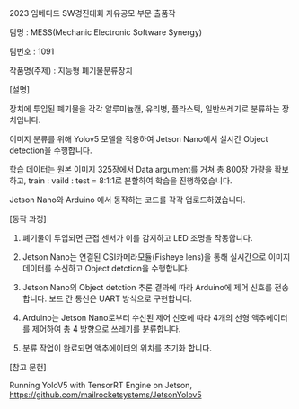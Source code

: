 
2023 임베디드 SW경진대회 자유공모 부문 출품작


팀명 : MESS(Mechanic Electronic Software Synergy)

팀번호 : 1091 

작품명(주제) : 지능형 폐기물분류장치


[설명]

장치에 투입된 폐기물을 각각 알루미늄캔, 유리병, 플라스틱, 일반쓰레기로 분류하는 장치입니다. 

이미지 분류를 위해 Yolov5 모델을 적용하여 Jetson Nano에서 실시간 Object detection을 수행합니다. 

학습 데이터는 원본 이미지 325장에서 Data argument를 거쳐 총 800장 가량을 확보하고, train : vaild : test = 8:1:1로 분할하여 학습을 진행하였습니다. 

Jetson Nano와 Arduino 에서 동작하는 코드를 각각 업로드하였습니다.

[동작 과정]

1. 폐기물이 투입되면 근접 센서가 이를 감지하고 LED 조명을 작동합니다. 

2. Jetson Nano는 연결된 CSI카메라모듈(Fisheye lens)을 통해 실시간으로 이미지 데이터를 수신하고 Object detction을 수행합니다.

3. Jetson Nano의 Object detction 추론 결과에 따라 Arduino에 제어 신호를 전송합니다. 보드 간 통신은 UART 방식으로 구현합니다.

4. Arduino는 Jetson Nano로부터 수신된 제어 신호에 따라 4개의 선형 액추에이터를 제어하여 총 4 방향으로 쓰레기를 분류합니다.

5. 분류 작업이 완료되면 액추에이터의 위치를 초기화 합니다.

[참고 문헌]

Running YoloV5 with TensorRT Engine on Jetson, https://github.com/mailrocketsystems/JetsonYolov5

